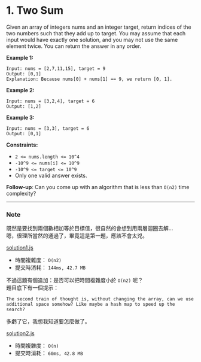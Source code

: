 # 1. Two Sum

Given an array of integers nums and an integer target, return indices of the two numbers such that they add up to target.
You may assume that each input would have exactly one solution, and you may not use the same element twice.
You can return the answer in any order.

**Example 1:**
```
Input: nums = [2,7,11,15], target = 9
Output: [0,1]
Explanation: Because nums[0] + nums[1] == 9, we return [0, 1].
```

**Example 2:**
```
Input: nums = [3,2,4], target = 6
Output: [1,2]
```

**Example 3:**
```
Input: nums = [3,3], target = 6
Output: [0,1]
```

**Constraints:**
* `2 <= nums.length <= 10^4`
* `-10^9 <= nums[i] <= 10^9`
* `-10^9 <= target <= 10^9`
* Only one valid answer exists.

**Follow-up**: Can you come up with an algorithm that is less than `O(n2)` time complexity?


***
### Note
既然是要找到兩個數相加等於目標值，很自然的會想到用兩層迴圈去解...   
嗯，很理所當然的通過了，畢竟這是第一題，應該不會太兇。

[solution1.js](solution1.js) 
* 時間複雜度： `O(n2)`
* 提交時消耗： `144ms, 42.7 MB`


不過這題有個追加：是否可以把時間複雜度小於 `O(n2)` 呢？  
題目底下有一個提示：
```
The second train of thought is, without changing the array, can we use additional space somehow? Like maybe a hash map to speed up the search?
```
多虧了它，我想我知道要怎麼做了。

[solution2.js](solution2.js) 
* 時間複雜度： `O(n)`
* 提交時消耗： `60ms, 42.8 MB`
